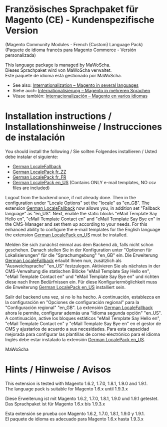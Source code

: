# Französisches Sprachpaket für Magento (CE) - Kundenspezifische Version
(Magento Community Modules - French (Custom) Language Pack)<br />
(Paquete de idioma francés para Magento Commerce - Versión personalizada)

This language package is managed by MaWoScha.<br />
Dieses Sprachpaket wird von MaWoScha verwaltet.<br />
Este paquete de idioma está gestionado por MaWoScha.

* See also: [Internationalization – Magento in several languages](http://blog.siempro.co/?p=105&lang=en)
* Siehe auch: [Internationalisierung – Magento in mehreren Sprachen](http://blog.siempro.co/?p=105&lang=de)
* Véase también: [Internacionalización – Magento en varios idiomas](http://blog.siempro.co/?p=105&lang=es)


# Installation instructions / Installationshinweise / Instrucciones de instalación

You should install the following / Sie sollten Folgendes installieren / Usted debe instalar el siguiente:

*  [German LocaleFallback](https://github.com/MaWoScha/German_LocaleFallback)
*  [German LocalePack fr_ZZ](https://github.com/MaWoScha/German_LocalePack_fr_ZZ)
*  [German LocalePack fr_FR](https://github.com/MaWoScha/German_LocalePack_fr_FR)
*  [German LocalePack en_US](https://github.com/MaWoScha/German_LocalePack_en_US) (Contains ONLY e-mail templates, NO csv files are included)

Logout from the backend once, if not already done. Then in the configuration under "Locale Options" set the "locale" as "en_GB". The extension [German LocaleFallback](https://github.com/MaWoScha/German_LocaleFallback) now allows you, in addition set "Fallback language" as "en_US". Next, enable the static blocks "eMail Template Say Hello en", "eMail Template Contact en" and "eMail Template Say Bye en" in the CMS-Manager and set them up according to your needs. For this enhanced ability to configure the e-mail templates for the English language the extension [German LocalePack en_US](https://github.com/MaWoScha/German_LocalePack_en_US) must be installed.

Melden Sie sich zunächst einmal aus dem Backend ab, falls nicht schon geschehen. Danach stellen Sie in der Konfiguration unter "Optionen für Lokalisierungen" für die "Sprachumgebung" "en_GB" ein. Die Erweiterung [German LocaleFallback](https://github.com/MaWoScha/German_LocaleFallback) erlaubt Ihnen nun, zusätzlich als "Ausweichsprache" "en_US" festzulegen. Aktivieren Sie als nächstes in der CMS-Verwaltung die statischen Blöcke "eMail Template Say Hello en", "eMail Template Contact en" und "eMail Template Say Bye en" und richten diese nach Ihren Bedürfnissen ein. Für diese Konfiguriermöglichkeit muss die Erweiterung [German LocalePack en_US](https://github.com/MaWoScha/German_LocalePack_en_US) installiert sein.

Salir del backend una vez, si no lo ha hecho. A continuación, establezca en la configuración en "Opciones de configuración regional" para la "Configuración regional" "en_GB". La extensión [German LocaleFallback](https://github.com/MaWoScha/German_LocaleFallback) ahora le permite, configurar además una "Idioma segunda opción" "en_US". A continuación, active los bloques estáticos "eMail Template Say Hello en", "eMail Template Contact en" y "eMail Template Say Bye en" en el gestor de CMS y ajustarlos de acuerdo a sus necesidades. Para esta capacidad mejorada para configurar las plantillas de correo electrónico para el idioma Inglés debe estar instalado la extensión [German LocalePack en_US](https://github.com/MaWoScha/German_LocalePack_en_US).

MaWoScha


# Hints / Hinweise / Avisos

This extension is tested with Magento 1.6.2, 1.7.0, 1.8.1, 1.9.0 and 1.9.1. <br />
The language pack is suitable for Magento 1.6.x until 1.9.3.x


Diese Erweiterung ist mit Magento 1.6.2, 1.7.0, 1.8.1, 1.9.0 und 1.9.1 getestet. <br />
Das Sprachpaket ist für Magento 1.6.x bis 1.9.3.x


Esta extensión se prueba con Magento 1.6.2, 1.7.0, 1.8.1, 1.9.0 y 1.9.1. <br />
El paquete de idioma es adecuado para Magento 1.6.x hasta 1.9.3.x
